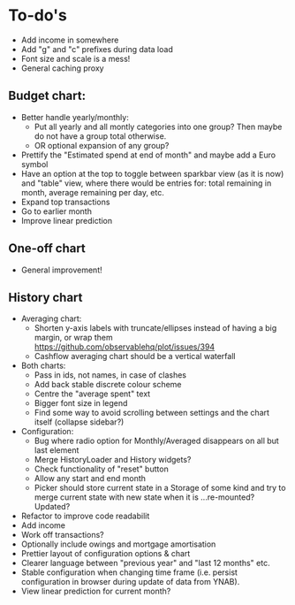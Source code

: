 # To-do's

- Add income in somewhere
- Add "g" and "c" prefixes during data load
- Font size and scale is a mess!
- General caching proxy

## Budget chart:

- Better handle yearly/monthly:
  - Put all yearly and all montly categories into one group? Then maybe do not have a group total otherwise.
  - OR optional expansion of any group?
- Prettify the "Estimated spend at end of month" and maybe add a Euro symbol
- Have an option at the top to toggle between sparkbar view (as it is now) and "table" view, where there would be entries for: total remaining in month, average remaining per day, etc.
- Expand top transactions
- Go to earlier month
- Improve linear prediction

## One-off chart

- General improvement!

## History chart

- Averaging chart:
  - Shorten y-axis labels with truncate/ellipses instead of having a big margin, or wrap them
    https://github.com/observablehq/plot/issues/394
  - Cashflow averaging chart should be a vertical waterfall
- Both charts:
  - Pass in ids, not names, in case of clashes
  - Add back stable discrete colour scheme
  - Centre the "average spent" text
  - Bigger font size in legend
  - Find some way to avoid scrolling between settings and the chart itself (collapse sidebar?)
- Configuration:
  - Bug where radio option for Monthly/Averaged disappears on all but last element
  - Merge HistoryLoader and History widgets?
  - Check functionality of "reset" button
  - Allow any start and end month
  - Picker should store current state in a Storage of some kind and try to merge current state with new state
    when it is ...re-mounted? Updated?
- Refactor to improve code readabilit
- Add income
- Work off transactions?
- Optionally include owings and mortgage amortisation
- Prettier layout of configuration options & chart
- Clearer language between "previous year" and "last 12 months" etc.
- Stable configuration when changing time frame (i.e. persist configuration in browser during update of data from YNAB).
- View linear prediction for current month?
